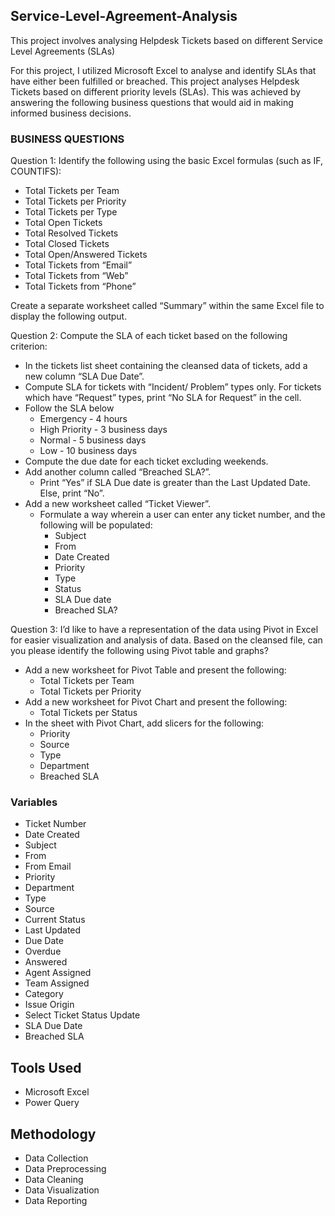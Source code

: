 ## Service-Level-Agreement-Analysis
This project involves analysing Helpdesk Tickets based on different Service Level Agreements (SLAs)

For this project, I utilized Microsoft Excel to analyse and identify SLAs that have either been fulfilled or breached. 
This project analyses Helpdesk Tickets based on different priority levels (SLAs). This was achieved by answering the following business questions that would aid in making informed business decisions.

### BUSINESS QUESTIONS
Question 1: Identify the following using the basic Excel formulas (such as IF, COUNTIFS):
- Total Tickets per Team
- Total Tickets per Priority
- Total Tickets per Type
- Total Open Tickets
- Total Resolved Tickets
- Total Closed Tickets
- Total Open/Answered Tickets
- Total Tickets from “Email”
- Total Tickets from “Web”
- Total Tickets from “Phone”

Create a separate worksheet called “Summary” within the same Excel file to display the following output. 

Question 2: Compute the SLA of each ticket based on the following criterion:
- In the tickets list sheet containing the cleansed data of tickets, add a new column “SLA Due Date”.
- Compute SLA for tickets with “Incident/ Problem” types only. For tickets which have “Request” types, print “No SLA for Request” in the cell.
- Follow the SLA below
  - Emergency - 4 hours
  - High Priority - 3 business days
  - Normal - 5 business days
  - Low - 10 business days
- Compute the due date for each ticket excluding weekends. 
- Add another column called “Breached SLA?”.
  - Print “Yes” if SLA Due date is greater than the Last Updated Date. Else, print “No”.
- Add a new worksheet called “Ticket Viewer”.
  - Formulate a way wherein a user can enter any ticket number, and the following will be populated:
    - Subject
    - From
    - Date Created
    - Priority
    - Type
    - Status
    - SLA Due date
    - Breached SLA?

Question 3: I’d like to have a representation of the data using Pivot in Excel for easier visualization and analysis of data. Based on the cleansed file, can you please identify the following using Pivot table and graphs? 
- Add a new worksheet for Pivot Table and present the following:
  - Total Tickets per Team
  - Total Tickets per Priority
- Add a new worksheet for Pivot Chart and present the following:
  - Total Tickets per Status
- In the sheet with Pivot Chart, add slicers for the following:
  - Priority
  - Source
  - Type
  - Department
  - Breached SLA
### Variables
- Ticket Number
- Date Created
- Subject
- From
- From Email
- Priority
- Department
- Type
- Source
- Current Status
- Last Updated
- Due Date
- Overdue
- Answered
- Agent Assigned
- Team Assigned
- Category
- Issue Origin
- Select Ticket Status Update
- SLA Due Date
- Breached SLA
## Tools Used
- Microsoft Excel
- Power Query
## Methodology
- Data Collection
- Data Preprocessing
- Data Cleaning
- Data Visualization
- Data Reporting
